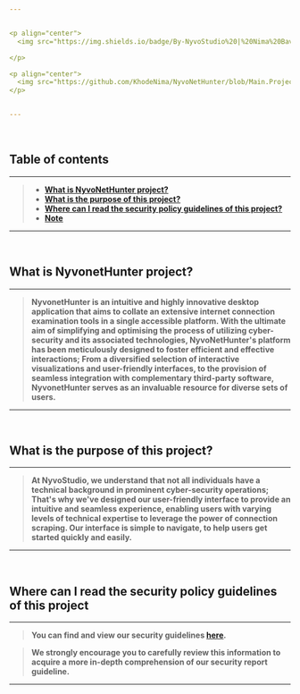```yaml
---


<p align="center">
  <img src="https://img.shields.io/badge/By-NyvoStudio%20|%20Nima%20Bavar%20|%20Amirali%20Yazdani%20-black?style=flat&logoColor=black" alt="badge" />

</p>

<p align="center">
  <img src="https://github.com/KhodeNima/NyvoNetHunter/blob/Main.Project/documentations/logo_ideas/2.png" alt="logo" width="200" />
</p>


---
```



<br>


## Table of contents
---
> - [**What is NyvoNetHunter project?**](#what-is-nyvonethunter-project)
> - [**What is the purpose of this project?**](#what-is-the-purpose-of-this-project)
> - [**Where can I read the security policy guidelines of this project?**](#where-can-i-read-the-security-policy-guidelines-of-this-project)
> - [**Note**](#note)
---


<br>


## What is NyvonetHunter project?
---
> **NyvonetHunter is an intuitive and highly innovative desktop application that aims to collate an extensive internet connection examination tools in a single accessible platform. With the ultimate aim of simplifying and optimising the process of utilizing cyber-security and its associated technologies, NyvoNetHunter's platform has been meticulously designed to foster efficient and effective interactions; From a diversified selection of interactive visualizations and user-friendly interfaces, to the provision of seamless integration with complementary third-party software, NyvonetHunter serves as an invaluable resource for diverse sets of users.**
---


<br>


## What is the purpose of this project?
---
> **At NyvoStudio, we understand that not all individuals have a technical background in prominent cyber-security operations; That's why we've designed our user-friendly interface to provide an intuitive and seamless experience, enabling users with varying levels of technical expertise to leverage the power of connection scraping. Our interface is simple to navigate, to help users get started quickly and easily.**
---


<br>


## Where can I read the security policy guidelines of this project
---
> **You can find and view our security guidelines [**here**](https://github.com/KhodeNima/NyvoNetHunter/security/policy).**

> **We strongly encourage you to carefully review this information to acquire a more in-depth comprehension of our security report guideline.**
---


<br>
